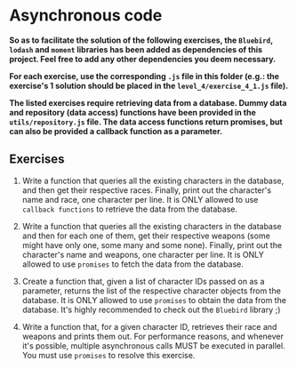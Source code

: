 # Asynchronous code

**So as to facilitate the solution of the following exercises, the `Bluebird`, `lodash` and `moment` libraries has been added as dependencies of this project. Feel free to add any other dependencies you deem necessary.**

**For each exercise, use the corresponding `.js` file in this folder (e.g.: the exercise's 1 solution should be placed in the `level_4/exercise_4_1.js` file).**

**The listed exercises require retrieving data from a database. Dummy data and repository (data access) functions have been provided in the `utils/repository.js` file. The data access functions return promises, but can also be provided a callback function as a parameter.**

## Exercises

1. Write a function that queries all the existing characters in the database, and then get their respective races. Finally, print out the character's name and race, one character per line. It is ONLY allowed to use `callback functions` to retrieve the data from the database.

2. Write a function that queries all the existing characters in the database and then for each one of them, get their respective weapons (some might have only one, some many and some none). Finally, print out the character's name and weapons, one character per line. It is ONLY allowed to use `promises` to fetch the data from the database.

3. Create a function that, given a list of character IDs passed on as a parameter, returns the list of the respective character objects from the database. It is ONLY allowed to use `promises` to obtain the data from the database. It's highly recommended to check out the `Bluebird` library ;)

4. Write a function that, for a given character ID, retrieves their race and weapons and prints them out. For performance reasons, and whenever it's possible, multiple asynchronous calls MUST be executed in parallel. You must use `promises` to resolve this exercise.
